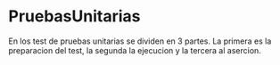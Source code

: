 # PruebasUnitarias
En los test de pruebas unitarias se dividen en 3 partes. La primera es la preparacion del test, la segunda la ejecucion y la tercera al asercion.
